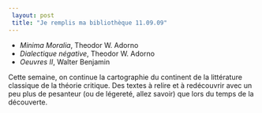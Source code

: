 ```yaml
---
 layout: post
 title: "Je remplis ma bibliothèque 11.09.09"
---
```


- <em>Minima Moralia</em>, Theodor W. Adorno
- <em>Dialectique négative</em>, Theodor W. Adorno
- <em>Oeuvres II</em>, Walter Benjamin

Cette semaine, on continue la cartographie du continent de la littérature classique de la théorie critique. Des textes à relire et à redécouvrir avec un peu plus de pesanteur (ou de légereté, allez savoir) que lors du temps de la découverte.
